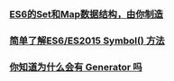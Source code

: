 ### [ES6的Set和Map数据结构，由你制造](https://juejin.im/post/5acc57eff265da237f1e9f7c)
### [简单了解ES6/ES2015 Symbol() 方法](http://www.zhangxinxu.com/wordpress/2018/04/known-es6-symbol-function/)
### [你知道为什么会有 Generator 吗](https://juejin.im/post/5adae8246fb9a07aa541e150)
